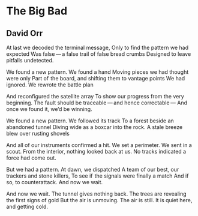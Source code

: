 # The Big Bad
## David Orr
At last we decoded the terminal message,
Only to find the pattern we had expected
Was false — a false trail of false bread crumbs
Designed to leave pitfalls undetected.

We found a new pattern. We found a hand
Moving pieces we had thought were only
Part of  the board, and shifting them to vantage points
We had ignored. We rewrote the battle plan

And reconfigured the satellite array
To show our progress from the very beginning.
The fault should be traceable — and hence correctable —
And once we found it, we’d be winning.

We found a new pattern. We followed its track
To a forest beside an abandoned tunnel
Diving wide as a boxcar into the rock.
A stale breeze blew over rusting shovels

And all of our instruments confirmed a hit.
We set a perimeter. We sent in a scout.
From the interior, nothing looked back at us.
No tracks indicated a force had come out.

But we had a pattern. At dawn, we dispatched
A team of our best, our trackers and stone killers,
To see if  the signals were finally a match
And if so, to counterattack. And now we wait.

And now we wait. The tunnel gives nothing back.
The trees are revealing the first signs of gold
But the air is unmoving. The air is still.
It is quiet here, and getting cold.